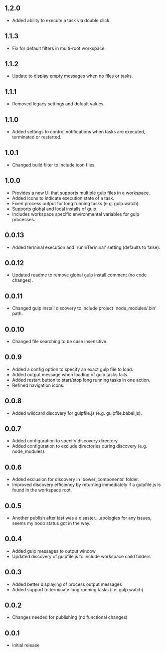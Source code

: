 ## 1.2.0
- Added ability to execute a task via double click.

## 1.1.3
- Fix for default filters in multi-root workspace.

## 1.1.2
- Update to display empty messages when no files or tasks.

## 1.1.1
- Removed legacy settings and default values.

## 1.1.0
- Added settings to control notifications when tasks are executed, terminated or restarted.

## 1.0.1
- Changed build filter to include icon files.

## 1.0.0
- Provides a new UI that supports multiple gulp files in a workspace.
- Added icons to indicate execution state of a task.
- Fixed process output for long running tasks (e.g. gulp.watch).
- Supports global and local installs of gulp.
- Includes workspace specific environmental variables for gulp processes.

## 0.0.13
- Added terminal execution and 'runInTerminal' setting (defaults to false).

## 0.0.12
- Updated readme to remove global gulp install comment (no code changes).

## 0.0.11
- Changed gulp install discovery to include project 'node_modules/.bin' path.

## 0.0.10
- Changed file searching to be case insensitive.

## 0.0.9
- Added a config option to specify an exact gulp file to load.
- Added output message when loading of gulp tasks fails.
- Added restart button to start/stop long running tasks in one action.
- Refined navigation icons.

## 0.0.8
- Added wildcard discovery for gulpfile.js (e.g. gulpfile.babel.js).

## 0.0.7
- Added configuration to specify discovery directory.
- Added configuration to exclude directories during discovery (e.g. node_modules).

## 0.0.6
- Added exclusion for discovery in 'bower_components' folder.
- Improved discovery efficiency by returning immediately if a gulpfile.js is found in the workspace root.

## 0.0.5
- Another publish after last was a disaster....apologies for any issues, seems my noob status got in the way.

## 0.0.4
- Added gulp messages to output window
- Updated discovery of gulpfile.js to include workspace child folders

## 0.0.3
- Added better displaying of process output messages
- Added support to terminate long running tasks (i.e. gulp.watch)

## 0.0.2
- Changes needed for publishing (no functional changes)

## 0.0.1
- Initial release
